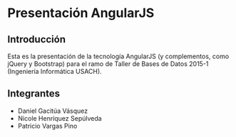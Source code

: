 # Presentación AngularJS

## Introducción

Esta es la presentación de la tecnología AngularJS (y complementos, como jQuery y Bootstrap) para el ramo de Taller de Bases de Datos 2015-1 (Ingeniería Informática USACH).

## Integrantes

* Daniel Gacitúa Vásquez
* Nicole Henríquez Sepúlveda
* Patricio Vargas Pino